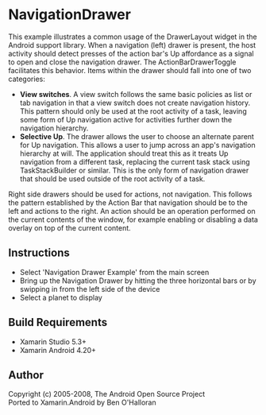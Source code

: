 NavigationDrawer
================
  This example illustrates a common usage of the DrawerLayout widget
  in the Android support library.
  When a navigation (left) drawer is present, the host activity should detect presses of
  the action bar's Up affordance as a signal to open and close the navigation drawer. The
  ActionBarDrawerToggle facilitates this behavior.
  Items within the drawer should fall into one of two categories:  
 *  **View switches**. A view switch follows the same basic policies as
  list or tab navigation in that a view switch does not create navigation history.
  This pattern should only be used at the root activity of a task, leaving some form
  of Up navigation active for activities further down the navigation hierarchy.
 * **Selective Up**. The drawer allows the user to choose an alternate
  parent for Up navigation. This allows a user to jump across an app's navigation
  hierarchy at will. The application should treat this as it treats Up navigation from
  a different task, replacing the current task stack using TaskStackBuilder or similar.
  This is the only form of navigation drawer that should be used outside of the root
  activity of a task.

Right side drawers should be used for actions, not navigation. This follows the pattern
  established by the Action Bar that navigation should be to the left and actions to the right.
  An action should be an operation performed on the current contents of the window,
  for example enabling or disabling a data overlay on top of the current content.

Instructions
------------
* Select 'Navigation Drawer Example' from the main screen
* Bring up the Navigation Drawer by hitting the three horizontal bars or by swipping in from the left side of the device
* Select a planet to display

Build Requirements
-----------------
* Xamarin Studio 5.3+
* Xamarin Android 4.20+

Author
------
Copyright (c) 2005-2008, The Android Open Source Project  
Ported to Xamarin.Android by Ben O'Halloran
